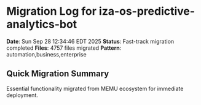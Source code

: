 # Migration Log for iza-os-predictive-analytics-bot

**Date**: Sun Sep 28 12:34:46 EDT 2025
**Status**: Fast-track migration completed
**Files**:     4757 files migrated
**Pattern**: automation,business,enterprise

## Quick Migration Summary
Essential functionality migrated from MEMU ecosystem for immediate deployment.
